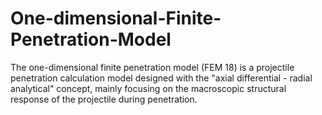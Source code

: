 # One-dimensional-Finite-Penetration-Model
The one-dimensional finite penetration model (FEM 18) is a projectile penetration calculation model designed with the "axial differential - radial analytical" concept, mainly focusing on the macroscopic structural response of the projectile during penetration.
